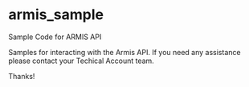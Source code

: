 # armis_sample
Sample Code for ARMIS API

Samples for interacting with the Armis API. If you need any assistance please contact your Techical Account team.

Thanks!
